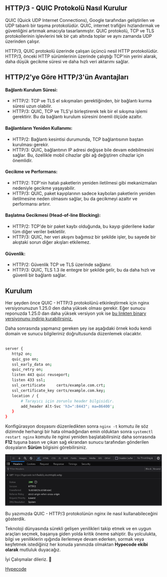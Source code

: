 ## HTTP/3 - QUIC Protokolü Nasıl Kurulur

QUIC (Quick UDP Internet Connections), Google tarafından geliştirilen ve UDP tabanlı bir taşıma protokolüdür. QUIC, internet trafiğini hızlandırmak ve güvenliğini artırmak amacıyla tasarlanmıştır. QUIC protokolü, TCP ve TLS protokollerinin işlevlerini tek bir çatı altında toplar ve aynı zamanda UDP üzerinden çalışır.

HTTP/3, QUIC protokolü üzerinde çalışan üçüncü nesil HTTP protokolüdür. HTTP/3, önceki HTTP sürümlerinin üzerinde çalıştığı TCP'nin yerini alarak, daha düşük gecikme süresi ve daha hızlı veri aktarımı sağlar.

## HTTP/2'ye Göre HTTP/3'ün Avantajları

#### Bağlantı Kurulum Süresi:

- HTTP/2: TCP ve TLS el sıkışmaları gerektiğinden, bir bağlantı kurma süresi uzun olabilir.
- HTTP/3: QUIC, TCP ve TLS'yi birleştirerek tek bir el sıkışma işlemi gerektirir. Bu da bağlantı kurulum süresini önemli ölçüde azaltır.

#### Bağlantıların Yeniden Kullanımı:

- HTTP/2: Bağlantı kesintisi durumunda, TCP bağlantısının baştan kurulması gerekir.
- HTTP/3: QUIC, bağlantının IP adresi değişse bile devam edebilmesini sağlar. Bu, özellikle mobil cihazlar gibi ağ değiştiren cihazlar için önemlidir.

#### Gecikme ve Performans:

- HTTP/2: TCP'nin hatalı paketlerin yeniden iletilmesi gibi mekanizmaları nedeniyle gecikme yaşayabilir.
- HTTP/3: QUIC, paket kayıplarının sadece kaybolan paketlerin yeniden iletilmesine neden olmasını sağlar, bu da gecikmeyi azaltır ve performansı artırır.

#### Başlatma Gecikmesi (Head-of-line Blocking):

- HTTP/2: TCP'de bir paket kaybı olduğunda, bu kayıp giderilene kadar tüm diğer veriler bekletilir.
- HTTP/3: QUIC, her veri akışını bağımsız bir şekilde işler, bu sayede bir akıştaki sorun diğer akışları etkilemez.

#### Güvenlik:

- HTTP/2: Güvenlik TCP ve TLS üzerinde sağlanır.
- HTTP/3: QUIC, TLS 1.3 ile entegre bir şekilde gelir, bu da daha hızlı ve güvenli bir bağlantı sağlar.

## Kurulum

Her şeyden önce QUIC - HTTP/3 protokolünü etkinleştirmek için nginx versiyonunuzun 1.25.0 den daha yüksek olması gerekir. Eğer sunucu reponuzda 1.25.0 dan daha yüksek versiyon yok ise [bu linkten binary versiyonunu indirip kurabilirsiniz.](https://nginx.org/en/linux_packages.html)

Daha sonrasında yapmanız gereken şey ise aşağıdaki örnek kodu kendi domain ve sunucu bilgileriniz doğrultusunda düzenlemek olacaktır.

```bash

server { 
   http2 on;
   quic_gso on;
   ssl_early_data on;
   quic_retry on;
   listen 443 quic reuseport;
   listen 433 ssl;
   ssl_certificate     certs/example.com.crt;
   ssl_certificate_key certs/example.com.key;
   location / {
       # Tarayıcı için zorunlu header bilgisidir.
       add_header Alt-Svc 'h3=":8443"; ma=86400';
   }
}

```

Konfigürasyon dosyasını düzenledikten sonra `nginx -t` komutu ile söz dizimnde herhangi bir hata olmadığından emin olduktan sonra `systemctl restart nginx` komutu ile nginxi yeniden başlatabilirsiniz daha sonrasında **F12** tuşuna basın ve çıkan sağ ekrandan sunucu tarafından gönderilen dosyaların **Sürüm** bilgisini görebilirsiniz.

![HTTP/3 - Hypecode](https://raw.githubusercontent.com/hypecode-tech/blogs/main/nginx-quic-nasil-etkinlestirilir/result.webp)

Bu yazımızda QUIC - HTTP/3 protokolünün nginx ile nasıl kullanabileceğini gösterdik.

Teknoloji dünyasında sürekli gelişen yenilikleri takip etmek ve en uygun araçları seçmek, başarıya giden yolda kritik öneme sahiptir. Bu yolculukta, bilgi ve yeniliklerin ışığında ilerlemeye devam ederken, sormak veya keşfetmek istediğiniz her konuda yanınızda olmaktan **Hypecode ekibi olarak** mutluluk duyacağız.

İyi Çalışmalar dileriz. 🌟

[Hypecode](https://hypecode.tech)
